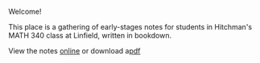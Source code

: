 Welcome! 

This place is a gathering of early-stages notes for students in Hitchman's MATH 340 class at Linfield, written in bookdown.

View the notes [online](https://mphitchman.com/math340/docs/index.html) or download a[pdf](https://mphitchman.com/math340/docs/math340-notes.pdf)
